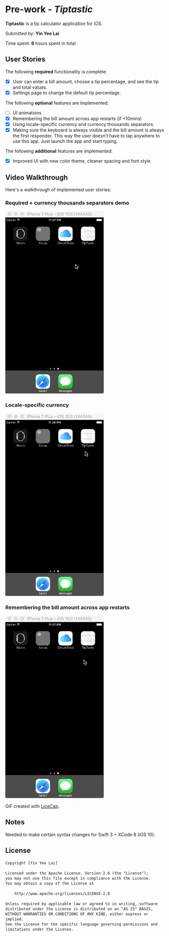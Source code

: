 # Pre-work - *Tiptastic*

**Tiptastic** is a tip calculator application for iOS.

Submitted by: **Yin Yee Lai**

Time spent: **6** hours spent in total

## User Stories

The following **required** functionality is complete:

* [x] User can enter a bill amount, choose a tip percentage, and see the tip and total values.
* [x] Settings page to change the default tip percentage.

The following **optional** features are implemented:
* [ ] UI animations
* [x] Remembering the bill amount across app restarts (if <10mins)
* [x] Using locale-specific currency and currency thousands separators.
* [x] Making sure the keyboard is always visible and the bill amount is always the first responder. This way the user doesn't have to tap anywhere to use this app. Just launch the app and start typing.

The following **additional** features are implemented:
* [x] Improved UI with new color theme, cleaner spacing and font style

## Video Walkthrough 

Here's a walkthrough of implemented user stories:

### Required + currency thousands separators demo
<img src='https://github.com/yylai/Tiptastic/blob/master/walkthrough.gif' title='Video Walkthrough Required' width='' alt='Video Walkthrough Required' />

### Locale-specific currency
<img src='https://github.com/yylai/Tiptastic/blob/master/walkthrough-locale.gif' title='Video Walkthrough Locale' width='' alt='Video Walkthrough Locale' />

### Remembering the bill amount across app restarts
<img src='https://github.com/yylai/Tiptastic/blob/master/walkthrough-state.gif' title='Video Walkthrough State' width='' alt='Video Walkthrough State' />

GIF created with [LiceCap](http://www.cockos.com/licecap/).

## Notes

Needed to make certain syntax changes for Swift 3 + XCode 8 (iOS 10).

## License

    Copyright [Yin Yee Lai]

    Licensed under the Apache License, Version 2.0 (the "License");
    you may not use this file except in compliance with the License.
    You may obtain a copy of the License at

        http://www.apache.org/licenses/LICENSE-2.0

    Unless required by applicable law or agreed to in writing, software
    distributed under the License is distributed on an "AS IS" BASIS,
    WITHOUT WARRANTIES OR CONDITIONS OF ANY KIND, either express or implied.
    See the License for the specific language governing permissions and
    limitations under the License.
